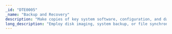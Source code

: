 ```yaml
---
_id: "DTE0005"
_name: "Backup and Recovery"
description: "Make copies of key system software, configuration, and data to enable rapid system restoration."
long_description: "Employ disk imaging, system backup, or file synchronization tools to create copies of key data on a protected backup repository.  This is typically done to capture/restore an entire system or major subsystems."
---
```


